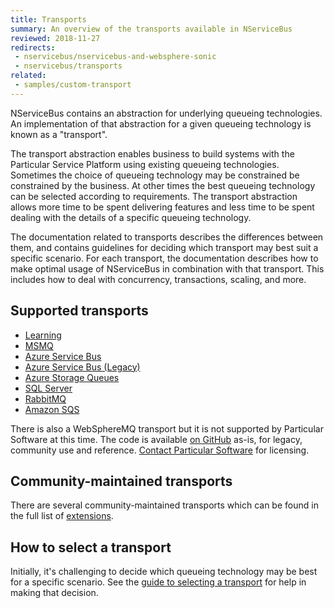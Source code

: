 ```yaml
---
title: Transports
summary: An overview of the transports available in NServiceBus
reviewed: 2018-11-27
redirects:
 - nservicebus/nservicebus-and-websphere-sonic
 - nservicebus/transports
related:
 - samples/custom-transport
---
```


NServiceBus contains an abstraction for underlying queueing technologies. An implementation of that abstraction for a given queueing technology is known as a "transport".

The transport abstraction enables business to build systems with the Particular Service Platform using existing queueing technologies. Sometimes the choice of queueing technology may be constrained be constrained by the business. At other times the best queueing technology can be selected according to requirements. The transport abstraction allows more time to be spent delivering features and less time to be spent dealing with the details of a specific queueing technology.

The documentation related to transports describes the differences between them, and contains guidelines for deciding which transport may best suit a specific scenario. For each transport, the documentation describes how to make optimal usage of NServiceBus in combination with that transport. This includes how to deal with concurrency, transactions, scaling, and more.

## Supported transports

- [Learning](/transports/learning/)
- [MSMQ](/transports/msmq)
- [Azure Service Bus](/transports/azure-service-bus/)
- [Azure Service Bus (Legacy)](/transports/azure-service-bus/legacy/)
- [Azure Storage Queues](/transports/azure-storage-queues/)
- [SQL Server](/transports/sql/)
- [RabbitMQ](/transports/rabbitmq/)
- [Amazon SQS](/transports/sqs/)

There is also a WebSphereMQ transport but it is not supported by Particular Software at this time. The code is available [on GitHub](https://github.com/ParticularLabs/NServiceBus.WebSphereMQ) as-is, for legacy, community use and reference. [Contact Particular Software](https://particular.net/contactus) for licensing.

## Community-maintained transports

There are several community-maintained transports which can be found in the full list of [extensions](/components#transports).


## How to select a transport

Initially, it's challenging to decide which queueing technology may be best for a specific scenario. See the [guide to selecting a transport](selecting.md) for help in making that decision.
